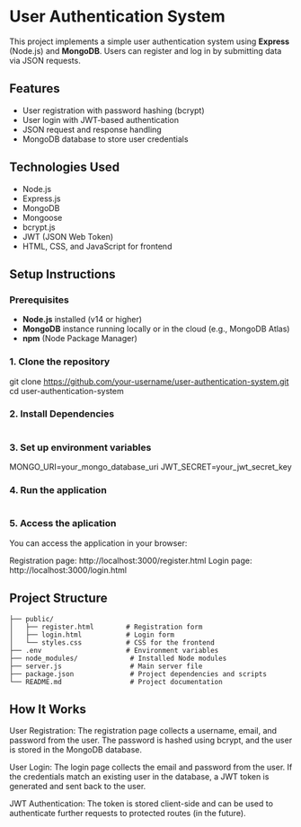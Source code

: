 # User Authentication System

This project implements a simple user authentication system using **Express** (Node.js) and **MongoDB**. Users can register and log in by submitting data via JSON requests.

## Features
- User registration with password hashing (bcrypt)
- User login with JWT-based authentication
- JSON request and response handling
- MongoDB database to store user credentials

## Technologies Used
- Node.js
- Express.js
- MongoDB
- Mongoose
- bcrypt.js
- JWT (JSON Web Token)
- HTML, CSS, and JavaScript for frontend

## Setup Instructions

### Prerequisites

- **Node.js** installed (v14 or higher)
- **MongoDB** instance running locally or in the cloud (e.g., MongoDB Atlas)
- **npm** (Node Package Manager)
### 1. Clone the repository

git clone https://github.com/your-username/user-authentication-system.git
cd user-authentication-system


### 2. Install Dependencies

```bash npm install
```

### 3. Set up environment variables

MONGO_URI=your_mongo_database_uri
JWT_SECRET=your_jwt_secret_key

### 4. Run the application

```bash node server.js
```
### 5. Access the aplication
You can access the application in your browser:

Registration page: http://localhost:3000/register.html
Login page: http://localhost:3000/login.html


## Project Structure
```.
├── public/
│   ├── register.html        # Registration form
│   ├── login.html           # Login form
│   └── styles.css           # CSS for the frontend
├── .env                     # Environment variables
├── node_modules/             # Installed Node modules
├── server.js                 # Main server file
├── package.json              # Project dependencies and scripts
└── README.md                 # Project documentation
```
## How It Works
User Registration: The registration page collects a username, email, and password from the user. The password is hashed using bcrypt, and the user is stored in the MongoDB database.

User Login: The login page collects the email and password from the user. If the credentials match an existing user in the database, a JWT token is generated and sent back to the user.

JWT Authentication: The token is stored client-side and can be used to authenticate further requests to protected routes (in the future).







